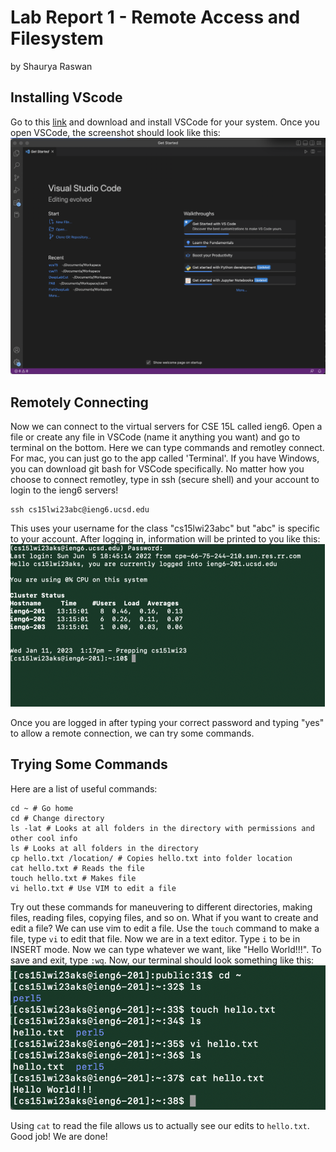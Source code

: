 # Lab Report 1 - Remote Access and Filesystem
by Shaurya Raswan
<br>
## Installing VScode
Go to this [link](https://code.visualstudio.com/) and download and install VSCode for your system. Once you open VSCode, the screenshot should look like this:
![VSCode](/VSCode.png)

## Remotely Connecting
Now we can connect to the virtual servers for CSE 15L called ieng6. Open a file or create any file in VSCode (name it anything you want) and go to terminal on the bottom. Here we can type commands and remotley connect. For mac, you can just go to the app called 'Terminal'. If you have Windows, you can download git bash for VSCode specifically. No matter how you choose to connect remotley, type in ssh (secure shell) and your account to login to the ieng6 servers!
```
ssh cs15lwi23abc@ieng6.ucsd.edu
```
This uses your username for the class "cs15lwi23abc" but "abc" is specific to your account. After logging in, information will be printed to you like this:
![Connection](/connect.png)

Once you are logged in after typing your correct password and typing "yes" to allow a remote connection, we can try some commands. 
## Trying Some Commands
Here are a list of useful commands: <br>
```
cd ~ # Go home
cd # Change directory
ls -lat # Looks at all folders in the directory with permissions and other cool info
ls # Looks at all folders in the directory
cp hello.txt /location/ # Copies hello.txt into folder location
cat hello.txt # Reads the file
touch hello.txt # Makes file
vi hello.txt # Use VIM to edit a file
```

Try out these commands for maneuvering to different directories, making files, reading files, copying files, and so on. What if you want to create and edit a file? We can use vim to edit a file. Use the `touch` command to make a file, type `vi` to edit that file. Now we are in a text editor. Type `i` to be in INSERT mode. Now we can type whatever we want, like "Hello World!!!". To save and exit, type `:wq`. Now, our terminal should look something like this:
![HelloWorld](/helloworld.png)

Using `cat` to read the file allows us to actually see our edits to `hello.txt`. Good job! We are done!

